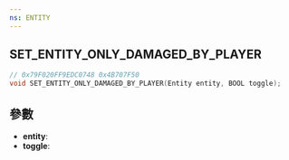 ```yaml
---
ns: ENTITY
---
```

## SET_ENTITY_ONLY_DAMAGED_BY_PLAYER

```c
// 0x79F020FF9EDC0748 0x4B707F50
void SET_ENTITY_ONLY_DAMAGED_BY_PLAYER(Entity entity, BOOL toggle);
```


## 參數
* **entity**: 
* **toggle**: 

